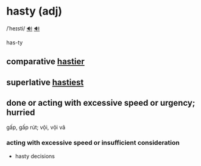# hasty (adj)

/ˈheɪsti/ [🔊](https://www.oxfordlearnersdictionaries.com/media/english/uk_pron/h/has/hasty/hasty__gb_1.mp3) [🔊](https://www.oxfordlearnersdictionaries.com/media/english/us_pron/h/has/hasty/hasty__us_1.mp3)

has-ty

## comparative [hastier]()

## superlative [hastiest]()

## done or acting with excessive speed or urgency; hurried

gấp, gấp rút; vội, vội vã

### acting with excessive speed or insufficient consideration

- hasty decisions